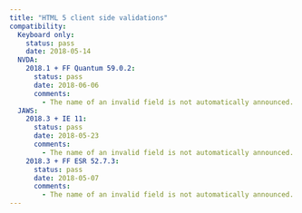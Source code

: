 ```yaml
---
title: "HTML 5 client side validations"
compatibility:
  Keyboard only:
    status: pass
    date: 2018-05-14
  NVDA:
    2018.1 + FF Quantum 59.0.2:
      status: pass
      date: 2018-06-06
      comments:
        - The name of an invalid field is not automatically announced. This is nasty, but the user can find this information manually.
  JAWS:
    2018.3 + IE 11:
      status: pass
      date: 2018-05-23
      comments:
        - The name of an invalid field is not automatically announced. This is nasty, but the user can find this information manually.
    2018.3 + FF ESR 52.7.3:
      status: pass
      date: 2018-05-07
      comments:
        - The name of an invalid field is not automatically announced. This is nasty, but the user can find this information manually.
---
```

